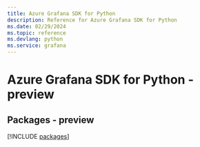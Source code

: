 ```yaml
---
title: Azure Grafana SDK for Python
description: Reference for Azure Grafana SDK for Python
ms.date: 02/29/2024
ms.topic: reference
ms.devlang: python
ms.service: grafana
---
```

# Azure Grafana SDK for Python - preview
## Packages - preview
[!INCLUDE [packages](grafana-index.md)]